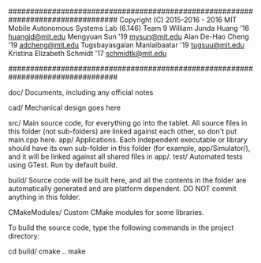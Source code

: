 #################################################################################
Copyright (C) 2015-2016 - 2016 MIT Mobile Autonomous Systems Lab (6.146) Team 9
  William Junda Huang '16 <huangjd@mit.edu>
  Mengyuan Sun '19 <mysun@mit.edu>
  Alan De-Hao Cheng '19 <adcheng@mit.edu>
  Tugsbayasgalan Manlaibaatar '19 <tugsuu@mit.edu>
  Kristina Elizabeth Schmidt '17 <schmidtk@mit.edu>

#################################################################################

doc/    Documents, including any official notes

cad/    Mechanical design goes here

src/    Main source code, for everything go into the tablet. All source files in this folder (not sub-folders) are linked against each other, so don't put main.cpp here.
  app/  Applications. Each independent executable or library should have its own sub-folder in this folder (for example, app/Simulator/), and it will be linked against all shared files in app/.
  test/ Automated tests using GTest. Run by default build.
 
build/  Source code will be built here, and all the contents in the folder are automatically generated and are platform dependent. DO NOT commit anything in this folder.
 
CMakeModules/ Custom CMake modules for some libraries.


To build the source code, type the following commands in the project directory:

  cd build/
  cmake ..
  make
  


